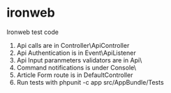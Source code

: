 ironweb
=======

Ironweb test code

1. Api calls are in Controller\ApiController 
2. Api Authentication is in Event\ApiListener
3. Api Input paranmeters validators are in Api\
4. Command notifications is under Console\
5. Article Form route is in DefaultController
6. Run tests with phpunit -c app src/AppBundle/Tests
